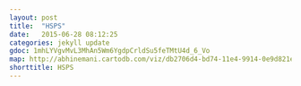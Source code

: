 ```yaml
---
layout: post
title:  "HSPS"
date:   2015-06-28 08:12:25
categories: jekyll update
gdoc: 1mhLYVgvMvL3MhAn5Wm6YgdpCrldSu5feTMtU4d_6_Vo
map: http://abhinemani.cartodb.com/viz/db2706d4-bd74-11e4-9914-0e9d821ea90d/embed_map
shorttitle: HSPS
---
```


